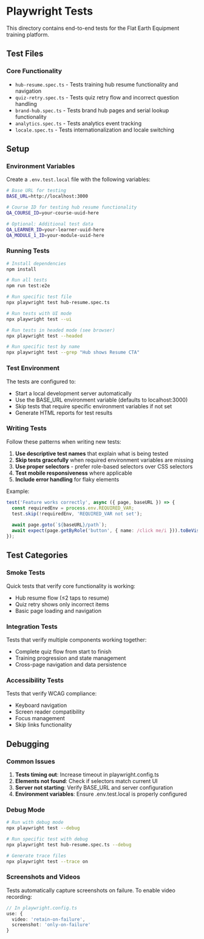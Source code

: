 # Playwright Tests

This directory contains end-to-end tests for the Flat Earth Equipment training platform.

## Test Files

### Core Functionality
- `hub-resume.spec.ts` - Tests training hub resume functionality and navigation
- `quiz-retry.spec.ts` - Tests quiz retry flow and incorrect question handling
- `brand-hub.spec.ts` - Tests brand hub pages and serial lookup functionality
- `analytics.spec.ts` - Tests analytics event tracking
- `locale.spec.ts` - Tests internationalization and locale switching

## Setup

### Environment Variables

Create a `.env.test.local` file with the following variables:

```bash
# Base URL for testing
BASE_URL=http://localhost:3000

# Course ID for testing hub resume functionality
QA_COURSE_ID=your-course-uuid-here

# Optional: Additional test data
QA_LEARNER_ID=your-learner-uuid-here
QA_MODULE_1_ID=your-module-uuid-here
```

### Running Tests

```bash
# Install dependencies
npm install

# Run all tests
npm run test:e2e

# Run specific test file
npx playwright test hub-resume.spec.ts

# Run tests with UI mode
npx playwright test --ui

# Run tests in headed mode (see browser)
npx playwright test --headed

# Run specific test by name
npx playwright test --grep "Hub shows Resume CTA"
```

### Test Environment

The tests are configured to:
- Start a local development server automatically
- Use the BASE_URL environment variable (defaults to localhost:3000)
- Skip tests that require specific environment variables if not set
- Generate HTML reports for test results

### Writing Tests

Follow these patterns when writing new tests:

1. **Use descriptive test names** that explain what is being tested
2. **Skip tests gracefully** when required environment variables are missing
3. **Use proper selectors** - prefer role-based selectors over CSS selectors
4. **Test mobile responsiveness** where applicable
5. **Include error handling** for flaky elements

Example:
```typescript
test('Feature works correctly', async ({ page, baseURL }) => {
  const requiredEnv = process.env.REQUIRED_VAR;
  test.skip(!requiredEnv, 'REQUIRED_VAR not set');
  
  await page.goto(`${baseURL}/path`);
  await expect(page.getByRole('button', { name: /click me/i })).toBeVisible();
});
```

## Test Categories

### Smoke Tests
Quick tests that verify core functionality is working:
- Hub resume flow (≤2 taps to resume)
- Quiz retry shows only incorrect items
- Basic page loading and navigation

### Integration Tests
Tests that verify multiple components working together:
- Complete quiz flow from start to finish
- Training progression and state management
- Cross-page navigation and data persistence

### Accessibility Tests
Tests that verify WCAG compliance:
- Keyboard navigation
- Screen reader compatibility
- Focus management
- Skip links functionality

## Debugging

### Common Issues

1. **Tests timing out**: Increase timeout in playwright.config.ts
2. **Elements not found**: Check if selectors match current UI
3. **Server not starting**: Verify BASE_URL and server configuration
4. **Environment variables**: Ensure .env.test.local is properly configured

### Debug Mode

```bash
# Run with debug mode
npx playwright test --debug

# Run specific test with debug
npx playwright test hub-resume.spec.ts --debug

# Generate trace files
npx playwright test --trace on
```

### Screenshots and Videos

Tests automatically capture screenshots on failure. To enable video recording:

```typescript
// In playwright.config.ts
use: {
  video: 'retain-on-failure',
  screenshot: 'only-on-failure'
}
```
